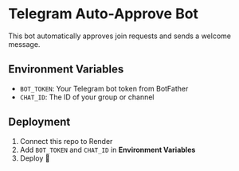 # Telegram Auto-Approve Bot

This bot automatically approves join requests and sends a welcome message.

## Environment Variables
- `BOT_TOKEN`: Your Telegram bot token from BotFather
- `CHAT_ID`: The ID of your group or channel

## Deployment
1. Connect this repo to Render
2. Add `BOT_TOKEN` and `CHAT_ID` in **Environment Variables**
3. Deploy 🚀

